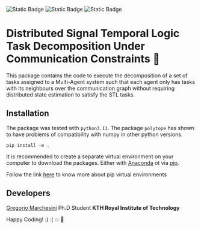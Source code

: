 ![Static Badge](https://img.shields.io/badge/signal%20temporal%20logic-formal%20methods-blue) ![Static Badge](https://img.shields.io/badge/KTH-DHSG-Green) ![Static Badge](https://img.shields.io/badge/python-3.11-pink)



# Distributed Signal Temporal Logic Task Decomposition Under Communication Constraints :robot:

This package contains the code to execute the decomposition of a set of tasks assigned to a Multi-Agent system such that each agent only has tasks with its neighbours over the communication graph without requiring distributed state estimation to satisfy the STL tasks.


## Installation
The package was tested with `python3.11`. The package `polytope` has shown to have problems of compatibility with numpy in other python versions.

```
pip install -e .
```
It is recommended to create a separate virtual environment on your computer to download the packages. Either with [Anaconda](https://conda.io/projects/conda/en/latest/user-guide/tasks/manage-environments.html)  ot via [pip](https://packaging.python.org/en/latest/guides/installing-using-pip-and-virtual-environments/).

Follow the link [here](https://packaging.python.org/en/latest/guides/installing-using-pip-and-virtual-environments/) to know more about pip virtual environments


## Developers
[Gregorio Marchesini](mailto:gremar@kth.se?subject=[GitHub]%20distributed%20stl%20decomposition%20code) Ph.D Student **KTH Royal Institute of Technology**


Happy Coding! :) :( :boom: :rocket: 